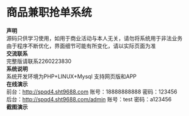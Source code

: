 # 商品兼职抢单系统
<b>声明</b><br>
源码只供学习使用，如用于商业活动与本人无关，请勿将系统用于非法业务<br>
由于程序不断优化，界面细节可能有所变化，请以实际页面为准<br>
<b>交流联系</b><br>
完整版请联系2260223830<br>
<b>系统说明</b><br>
系统开发环境为PHP+LINUX+Mysql   支持网页版和APP<br>
<b>在线演示</b><br>
前台：http://spqd4.sht9688.com    账号：18888888888   密码：123456<br>
后台：http://spqd4.sht9688.com/admin    账号：test  密码：a123456<br>
<b>截图演示</b><br>

